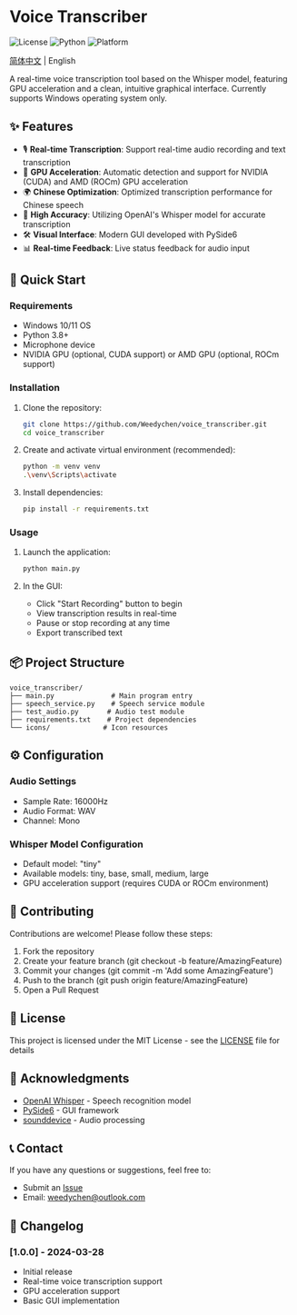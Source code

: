 # Voice Transcriber

![License](https://img.shields.io/badge/license-MIT-blue.svg)
![Python](https://img.shields.io/badge/python-3.8+-blue.svg)
![Platform](https://img.shields.io/badge/platform-Windows-lightgrey.svg)

[简体中文](./README.md) | English

A real-time voice transcription tool based on the Whisper model, featuring GPU acceleration and a clean, intuitive graphical interface. Currently supports Windows operating system only.

## ✨ Features

- 🎙️ **Real-time Transcription**: Support real-time audio recording and text transcription
- 🚀 **GPU Acceleration**: Automatic detection and support for NVIDIA (CUDA) and AMD (ROCm) GPU acceleration
- 🌍 **Chinese Optimization**: Optimized transcription performance for Chinese speech
- 🎯 **High Accuracy**: Utilizing OpenAI's Whisper model for accurate transcription
- 🛠️ **Visual Interface**: Modern GUI developed with PySide6
- 📊 **Real-time Feedback**: Live status feedback for audio input

## 🚀 Quick Start

### Requirements

- Windows 10/11 OS
- Python 3.8+
- Microphone device
- NVIDIA GPU (optional, CUDA support) or AMD GPU (optional, ROCm support)

### Installation

1. Clone the repository:
   ```bash
   git clone https://github.com/Weedychen/voice_transcriber.git
   cd voice_transcriber
   ```

2. Create and activate virtual environment (recommended):
   ```bash
   python -m venv venv
   .\venv\Scripts\activate
   ```

3. Install dependencies:
   ```bash
   pip install -r requirements.txt
   ```

### Usage

1. Launch the application:
   ```bash
   python main.py
   ```

2. In the GUI:
   - Click "Start Recording" button to begin
   - View transcription results in real-time
   - Pause or stop recording at any time
   - Export transcribed text

## 📦 Project Structure

```
voice_transcriber/
├── main.py              # Main program entry
├── speech_service.py    # Speech service module
├── test_audio.py       # Audio test module
├── requirements.txt    # Project dependencies
└── icons/             # Icon resources
```

## ⚙️ Configuration

### Audio Settings
- Sample Rate: 16000Hz
- Audio Format: WAV
- Channel: Mono

### Whisper Model Configuration
- Default model: "tiny"
- Available models: tiny, base, small, medium, large
- GPU acceleration support (requires CUDA or ROCm environment)

## 🤝 Contributing

Contributions are welcome! Please follow these steps:

1. Fork the repository
2. Create your feature branch (git checkout -b feature/AmazingFeature)
3. Commit your changes (git commit -m 'Add some AmazingFeature')
4. Push to the branch (git push origin feature/AmazingFeature)
5. Open a Pull Request

## 📝 License

This project is licensed under the MIT License - see the [LICENSE](LICENSE) file for details

## 🙏 Acknowledgments

- [OpenAI Whisper](https://github.com/openai/whisper) - Speech recognition model
- [PySide6](https://wiki.qt.io/Qt_for_Python) - GUI framework
- [sounddevice](https://python-sounddevice.readthedocs.io/) - Audio processing

## 📞 Contact

If you have any questions or suggestions, feel free to:

- Submit an [Issue](https://github.com/Weedychen/voice_transcriber/issues)
- Email: [weedychen@outlook.com](mailto:weedychen@outlook.com)

## 🔄 Changelog

### [1.0.0] - 2024-03-28
- Initial release
- Real-time voice transcription support
- GPU acceleration support
- Basic GUI implementation 